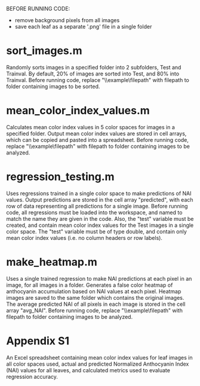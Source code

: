 BEFORE RUNNING CODE:
- remove background pixels from all images
- save each leaf as a separate '.png' file in a single folder

# sort_images.m
Randomly sorts images in a specified folder into 2 subfolders, Test and Trainval. By default, 20% of images are sorted into Test, and 80% into Trainval. Before running code, replace "\\\example\filepath" with filepath to folder containing images to be sorted. 

# mean_color_index_values.m
Calculates mean color index values in 5 color spaces for images in a specified folder. Output mean color index values are stored in cell arrays, which can be copied and pasted into a spreadsheet. Before running code, replace "\\\example\filepath" with filepath to folder containing images to be analyzed. 

# regression_testing.m
Uses regressions trained in a single color space to make predictions of NAI values. Output predictions are stored in the cell array "predicted", with each row of data representing all predictions for a single image. Before running code, all regressions must be loaded into the workspace, and named to match the name they are given in the code. Also, the "test" variable must be created, and contain mean color index values for the Test images in a single color space. The "test" variable must be of type double, and contain only mean color index values (i.e. no column headers or row labels). 

# make_heatmap.m
Uses a single trained regression to make NAI predictions at each pixel in an image, for all images in a folder. Generates a false color heatmap of anthocyanin accumulation based on NAI values at each pixel. Heatmap images are saved to the same folder which contains the original images. The average predicted NAI of all pixels in each image is stored in the cell array "avg_NAI". Before running code, replace "\\\example\filepath" with filepath to folder containing images to be analyzed.

# Appendix S1
An Excel spreadsheet containing mean color index values for leaf images in all color spaces used, actual and predicted Normalized Anthocyanin Index (NAI) values for all leaves, and calculated metrics used to evaluate regression accuracy.

